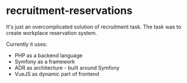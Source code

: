 # recruitment-reservations
It's just an overcomplicated solution of recruitment task. The task was to create workplace reservation system.

Currently it uses:
- PHP as a backend language
- Symfony as a framework
- ADR as architecture - built around Symfony
- VueJS as dynamic part of frontend

